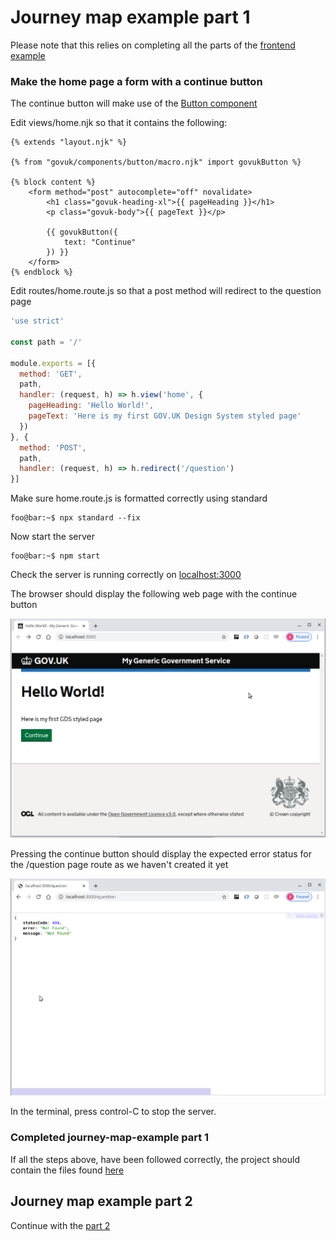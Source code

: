 # Journey map example part 1
Please note that this relies on completing all the parts of the [frontend example](../../front-end-examples/README.md)

### Make the home page a form with a continue button
The continue button will make use of the [Button component](https://design-system.service.gov.uk/components/button/)

Edit views/home.njk so that it contains the following:
```twig
{% extends "layout.njk" %}

{% from "govuk/components/button/macro.njk" import govukButton %}

{% block content %}
    <form method="post" autocomplete="off" novalidate>
        <h1 class="govuk-heading-xl">{{ pageHeading }}</h1>
        <p class="govuk-body">{{ pageText }}</p>

        {{ govukButton({
            text: "Continue"
        }) }}
    </form>
{% endblock %}
```

Edit routes/home.route.js so that a post method will redirect to the question page
```js
'use strict'

const path = '/'

module.exports = [{
  method: 'GET',
  path,
  handler: (request, h) => h.view('home', {
    pageHeading: 'Hello World!',
    pageText: 'Here is my first GOV.UK Design System styled page'
  })
}, {
  method: 'POST',
  path,
  handler: (request, h) => h.redirect('/question')
}]
```

Make sure home.route.js is formatted correctly using standard
```console
foo@bar:~$ npx standard --fix
```

Now start the server
```console
foo@bar:~$ npm start
```

Check the server is running correctly on [localhost:3000](http://localhost:3000)

The browser should display the following web page with the continue button

![alt text](../screen-shots/home.png "home page")

Pressing the continue button should display the expected error status for the /question page route as we haven't created it yet

![alt text](../screen-shots/question(404).png "question page missing")

In the terminal, press control-C to stop the server.

### Completed journey-map-example part 1
If all the steps above, have been followed correctly, the project should contain the files found [here](https://github.com/DEFRA/hapi-govuk-examples/tree/master/journey-map-examples/journey-map-example-1)

## Journey map example part 2
Continue with the [part 2](../journey-map-example-2/README.md)